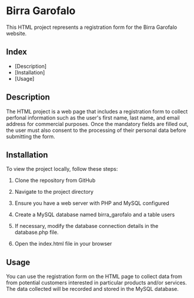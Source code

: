 # Birra Garofalo

This HTML project represents a registration form for the Birra Garofalo website.

## Index

- [Description]
- [Installation]
- [Usage]


## Description

The HTML project is a web page that includes a registration form to collect perfonal information such as the user's first name, last name, and email address for commercial purposes. Once the mandatory fields are filled out, the user must also consent to the processing of their personal data before submitting the form.


## Installation

To view the project locally, follow these steps:

1. Clone the repository from GitHub

2. Navigate to the project directory

3. Ensure you have a web server with PHP and MySQL configured

4. Create a MySQL database named birra_garofalo and a table users

5. If necessary, modify the database connection details in the database.php file.

6. Open the index.html file in your browser


## Usage

You can use the registration form on the HTML page to collect data from from potential customers interested in particular products and/or services. The data collected will be recorded and stored in the MySQL database.
